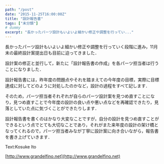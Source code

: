 ```yaml
---
path: "/post"
date: "2015-11-25T16:00:00Z"
title: "設計報告書"
tags: ["未分類"]
# dummy
excerpt: "長かったパーツ設計もいよいよ細かい修正や調整を行ってい..."
---
```




[](25-1.jpg)

長かったパーツ設計もいよいよ細かい修正や調整を行っていく段階に進み，11月末の最終設計案提出日も目前に迫ってきました．

設計案の修正と並行して，新たに「設計報告書の作成」を各パーツ担当者は行うことになりました．

設計報告書には，昨年度の問題点やそれを踏まえての今年度の目標，実際に目標達成に対してどのように対処したのかなど，設計の過程をすべて記します．

そのため，パーツ担当者それぞれが自らのパーツ設計案を見つめ直すことになり，見つめ直すことで今年度の設計の良い点や悪い点などを再確認できたり，見落としていた点に気づくことができたりします．

設計報告書を書くのはかなり大変なことですが，自分の設計を見つめ直すことができるという点でとても大切なことであり，それがまた来年度の設計の架け橋となってくれるので，パーツ担当者みなが丁寧に設計案に向き合いながら，報告書を書き上げていきます．

Text:Kosuke Ito

[http://www.grandelfino.net](http://www.grandelfino.net)

